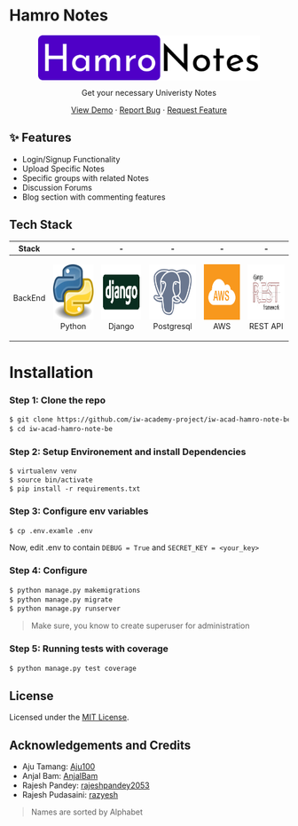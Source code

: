 # Hamro Notes

<p align="center">
 <!-- <img width="100px" src="https://res.cloudinary.com/dhu3zenko/image/upload
 /v1597226777/Hamronotes/logo_vszykh.png" align="center" alt="Hamro Notes
 " /> -->
 <img width="400px" src="./assets/Logo890x180.svg" align="center" alt="Hamro Notes
 " />
<p align="center">Get your necessary Univeristy Notes</p>

</p>

 <p align="center">
    <a href="#">View Demo</a>
    ·
    <a href="https://github.com/iw-academy-project/iw-acad-hamro-note-be/issues">Report Bug</a>
    ·
    <a href="https://github.com/iw-academy-project/iw-acad-hamro-note-be/issues">Request Feature</a>
</p>

## ✨ Features

- Login/Signup Functionality
- Upload Specific Notes
- Specific groups with related Notes
- Discussion Forums
- Blog section with commenting features

## Tech Stack

| Stack   | -                                                                                           | -                                                                                           | -                                                                                                   | -                                                                                     | -                                                                                           |
| ------- | ------------------------------------------------------------------------------------------- | ------------------------------------------------------------------------------------------- | --------------------------------------------------------------------------------------------------- | ------------------------------------------------------------------------------------- | ------------------------------------------------------------------------------------------- |
| BackEnd | <p align="center"><img src="./assets/python.jpg" width="100" height="100"> <br />Python</p> | <p align="center"><img src="./assets/Django.jpg" width="100" height="100"> <br />Django</p> | <p align="center"><img src="./assets/Postgresql.png" width="100" height="100"> <br />Postgresql</p> | <p align="center"><img src="./assets/AWS.png" width="100" height="100"> <br />AWS</p> | <p align="center"><img src="./assets/REST.png" width="100" height="100"> <br />REST API</p> |

# Installation

### Step 1: Clone the repo

```sh
$ git clone https://github.com/iw-academy-project/iw-acad-hamro-note-be.git
$ cd iw-acad-hamro-note-be
```

### Step 2: Setup Environement and install Dependencies

```
$ virtualenv venv
$ source bin/activate
$ pip install -r requirements.txt
```

### Step 3: Configure env variables
```sh 
$ cp .env.examle .env
```
Now, edit .env to contain `DEBUG = True` and `SECRET_KEY = <your_key>`

### Step 4: Configure

```sh
$ python manage.py makemigrations
$ python manage.py migrate
$ python manage.py runserver
```

> Make sure, you know to create superuser for administration

### Step 5: Running tests with coverage

```sh
$ python manage.py test coverage
```

## License

Licensed under the [MIT License](./LICENSE).

## Acknowledgements and Credits

- Aju Tamang: [Aju100](https://github.com/aju100)
- Anjal Bam: [AnjalBam](https://github.com/AnjalBam)
- Rajesh Pandey: [rajeshpandey2053](https://github.com/rajeshpandey2053)
- Rajesh Pudasaini: [razyesh](https://github.com/razyesh)

> Names are sorted by Alphabet
